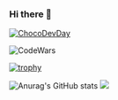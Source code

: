 ### Hi there 👋
[![ChocoDevDay](https://rahmet.object.pscloud.io/static/upload/images/segments2/1600682593_902.png)](https://github.com/chocofamilyme)

![CodeWars](https://www.codewars.com/users/Timenty/badges/large)

[![trophy](https://github-profile-trophy.vercel.app/?username=Timenty&theme=dracula)](https://github.com/Timenty/github-profile-trophy)

![Anurag's GitHub stats](https://github-readme-stats.vercel.app/api?username=Timenty&count_private=true&show_icons=true&theme=dracula)
![](https://komarev.com/ghpvc/?username=your-github-username&color=ff69b4)

<!--
**Timenty/Timenty** is a ✨ _special_ ✨ repository because its `README.md` (this file) appears on your GitHub profile.

Here are some ideas to get you started:

- 🔭 I’m currently working on ...
- 🌱 I’m currently learning ...
- 👯 I’m looking to collaborate on ...
- 🤔 I’m looking for help with ...
- 💬 Ask me about ...
- 📫 How to reach me: ...
- 😄 Pronouns: ...
- ⚡ Fun fact: ...
-->
